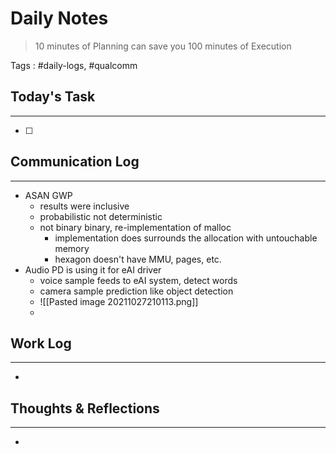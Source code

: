 # Daily Notes

> 10 minutes of Planning can save you 100 minutes of Execution

Tags : #daily-logs, #qualcomm

## Today's Task
---
- [ ] 

## Communication Log
---
- ASAN GWP 
	- results were inclusive 
	- probabilistic not deterministic 
	- not binary binary, re-implementation of malloc
		- implementation does surrounds the allocation with untouchable memory
		- hexagon doesn't have MMU, pages, etc.
- Audio PD is using it for eAI driver
	- voice sample feeds to eAI system, detect words
	- camera sample prediction like object detection
	- ![[Pasted image 20211027210113.png]]
	- 

## Work Log
---
- 

## Thoughts & Reflections
---
- 
